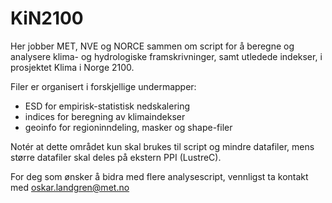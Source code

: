 # KiN2100

Her jobber MET, NVE og NORCE sammen om script for å beregne og analysere klima- og hydrologiske framskrivninger, 
samt utledede indekser, i prosjektet Klima i Norge 2100.

Filer er organisert i forskjellige undermapper:
- ESD for empirisk-statistisk nedskalering
- indices for beregning av klimaindekser
- geoinfo for regioninndeling, masker og shape-filer

Notér at dette området kun skal brukes til script og mindre datafiler, mens større datafiler skal deles på ekstern PPI (LustreC).

For deg som ønsker å bidra med flere analysescript, vennligst ta kontakt med oskar.landgren@met.no

